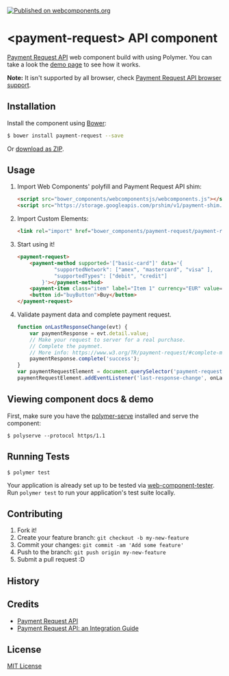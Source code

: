 [![Published on webcomponents.org](https://img.shields.io/badge/webcomponents.org-published-blue.svg)](https://www.webcomponents.org/element/jorgecasar/payment-request)


# \<payment-request\> API component

[Payment Request API](https://w3c.github.io/browser-payment-api/) web component build with using Polymer. You can take a look the [demo page](https://jorgecasar.github.io/payment-request/components/payment-request/demo/) to see how it works.

**Note:** It isn't supported by all browser, check [Payment Request API browser support](http://caniuse.com/#feat=payment-request).

## Installation

Install the component using [Bower](http://bower.io/):

```sh
$ bower install payment-request --save
```

Or [download as ZIP](https://github.com/jorgecasar/payment-request/archive/master.zip).

## Usage

1. Import Web Components' polyfill and Payment Request API shim:

	```html
	<script src="bower_components/webcomponentsjs/webcomponents.js"></script>
	<script src="https://storage.googleapis.com/prshim/v1/payment-shim.js"></script>
	```

2. Import Custom Elements:

	```html
	<link rel="import" href="bower_components/payment-request/payment-request-all.html">
	```

3. Start using it!

	<!--
	```
	<custom-element-demo>
		<template>
		<base href="https://user-content-dot-custom-elements.appspot.com/jorgecasar/payment-request/bb725682888fabeab331f4be9dd8f0ed324f8048/payment-request/">
		<script src="../webcomponentsjs/webcomponents-lite.js"></script>
		<link rel="import" href="payment-request.html">
		<next-code-block></next-code-block>
		</template>
	</custom-element-demo>
	```
	-->
	```html
	<payment-request>
		<payment-method supported='["basic-card"]' data='{
				"supportedNetwork": ["amex", "mastercard", "visa" ],
				"supportedTypes": ["debit", "credit"]
			}'></payment-method>
		<payment-item class="item" label="Item 1" currency="EUR" value="1337"></payment-item>
		<button id="buyButton">Buy</button>
	</payment-request>
	```

4. Validate payment data and complete payment request.

	```javascript
	function onLastResponseChange(evt) {
		var paymentResponse = evt.detail.value;
		// Make your request to server for a real purchase.
		// Complete the paymnet.
		// More info: https://www.w3.org/TR/payment-request/#complete-method
		paymentResponse.complete('success');
	}
	var paymentRequestElement = document.querySelector('payment-request');
	paymentRequestElement.addEventListener('last-response-change', onLastResponseChange);
	```

## Viewing component docs & demo

First, make sure you have the [polymer-serve](https://www.npmjs.com/package/polymer-serve) installed and serve the component:

```
$ polyserve --protocol https/1.1
```

## Running Tests

```
$ polymer test
```

Your application is already set up to be tested via [web-component-tester](https://github.com/Polymer/web-component-tester). Run `polymer test` to run your application's test suite locally.

## Contributing

1. Fork it!
2. Create your feature branch: `git checkout -b my-new-feature`
3. Commit your changes: `git commit -am 'Add some feature'`
4. Push to the branch: `git push origin my-new-feature`
5. Submit a pull request :D

## History


## Credits

- [Payment Request API](https://w3c.github.io/browser-payment-api/)
- [
Payment Request API: an Integration Guide](https://developers.google.com/web/fundamentals/discovery-and-monetization/payment-request/)

## License

[MIT License](https://opensource.org/licenses/MIT)
